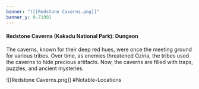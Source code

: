 ```yaml
---
banner: "![[Redstone Caverns.png]]"
banner_y: 0.71001
---
```



#### Redstone Caverns (Kakadu National Park): Dungeon

The caverns, known for their deep red hues, were once the meeting ground for various tribes. Over time, as enemies threatened Oziria, the tribes used the caverns to hide precious artifacts. Now, the caverns are filled with traps, puzzles, and ancient mysteries.

![[Redstone Caverns.png]]
#Notable-Locations